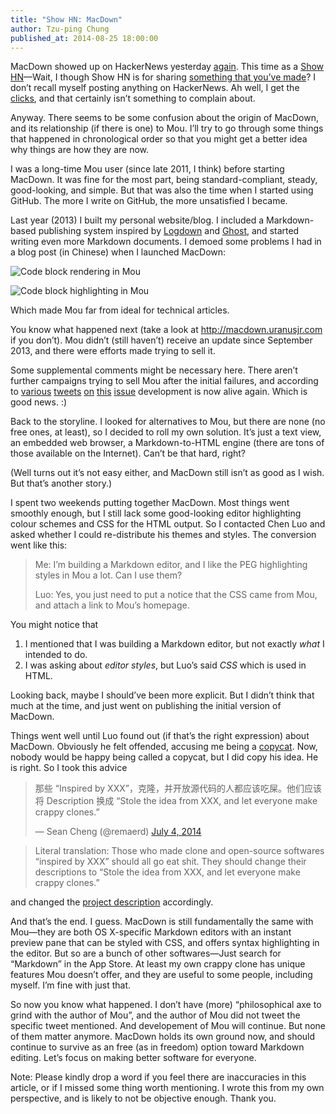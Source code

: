 ```yaml
---
title: "Show HN: MacDown"
author: Tzu-ping Chung
published_at: 2014-08-25 18:00:00
---
```


MacDown showed up on HackerNews yesterday [again](https://news.ycombinator.com/item?id=7946786). This time as a [Show HN](https://news.ycombinator.com/item?id=8217360)—Wait, I though Show HN is for sharing [something that you’ve made](https://news.ycombinator.com/showhn.html)? I don’t recall myself posting anything on HackerNews. Ah well, I get the [clicks](https://twitter.com/uranusjr/status/503389840008687616/photo/1), and that certainly isn’t something to complain about.

Anyway. There seems to be some confusion about the origin of MacDown, and its relationship (if there is one) to Mou. I’ll try to go through some things that happened in chronological order so that you might get a better idea why things are how they are now.

I was a long-time Mou user (since late 2011, I think) before starting MacDown. It was fine for the most part, being standard-compliant, steady, good-looking, and simple. But that was also the time when I started using GitHub. The more I write on GitHub, the more unsatisfied I became.

Last year (2013) I built my personal website/blog. I included a Markdown-based publishing system inspired by [Logdown](http://logdown.com) and [Ghost](https://ghost.org), and started writing even more Markdown documents. I demoed some problems I had in a blog post (in Chinese) when I launched MacDown:

![Code block rendering in Mou](http://d.pr/i/oh5B+)

![Code block highlighting in Mou](http://d.pr/i/UkDg+)

Which made Mou far from ideal for technical articles.

You know what happened next (take a look at <http://macdown.uranusjr.com> if you don’t). Mou didn’t (still haven’t) receive an update since September 2013, and there were efforts made trying to sell it.

Some supplemental comments might be necessary here. There aren’t further campaigns trying to sell Mou after the initial failures, and according to [various](https://twitter.com/chenluois/status/485060820863160320) [tweets](https://twitter.com/chenluois/status/488989332380712960) [on](https://twitter.com/chenluois/status/496165170092056576) [this](https://twitter.com/Mou/status/490445700186914816) [issue](https://twitter.com/chenluois/status/482107255584612352) development is now alive again. Which is good news. :)

Back to the storyline. I looked for alternatives to Mou, but there are none (no free ones, at least), so I decided to roll my own solution. It’s just a text view, an embedded web browser, a Markdown-to-HTML engine (there are tons of those available on the Internet). Can’t be that hard, right?

(Well turns out it’s not easy either, and MacDown still isn’t as good as I wish. But that’s another story.)

I spent two weekends putting together MacDown. Most things went smoothly enough, but I still lack some good-looking editor highlighting colour schemes and CSS for the HTML output. So I contacted Chen Luo and asked whether I could re-distribute his themes and styles. The conversion went like this:

> Me: I’m building a Markdown editor, and I like the PEG highlighting styles in Mou a lot. Can I use them?
>
> Luo: Yes, you just need to put a notice that the CSS came from Mou, and attach a link to Mou’s homepage.

You might notice that

1. I mentioned that I was building a Markdown editor, but not exactly *what* I intended to do.
2. I was asking about *editor styles*, but Luo’s said *CSS* which is used in HTML.

Looking back, maybe I should’ve been more explicit. But I didn’t think that much at the time, and just went on publishing the initial version of MacDown.

Things went well until Luo found out (if that’s the right expression) about MacDown. Obviously he felt offended, accusing me being a [copycat](https://twitter.com/chenluois/status/484813471842705408). Now, nobody would be happy being called a copycat, but I did copy his idea. He is right. So I took this advice

<blockquote class="twitter-tweet"><p>那些 “Inspired by XXX”，克隆，并开放源代码的人都应该吃屎。他们应该将 Description 换成 “Stole the idea from XXX, and let everyone make crappy clones.”</p>&mdash; Sean Cheng (@remaerd) <a href="https://twitter.com/remaerd/statuses/484914820408279040">July 4, 2014</a></blockquote>
<script async src="//platform.twitter.com/widgets.js" charset="utf-8"></script>

> Literal translation: Those who made clone and open-source softwares “inspired by XXX” should all go eat shit. They should change their descriptions to “Stole the idea from XXX, and let everyone make crappy clones.”

and changed the [project description](https://github.com/uranusjr/macdown/blob/master/README.md) accordingly.

And that’s the end. I guess. MacDown is still fundamentally the same with Mou—they are both OS X-specific Markdown editors with an instant preview pane that can be styled with CSS, and offers syntax highlighting in the editor. But so are a bunch of other softwares—Just search for “Markdown” in the App Store. At least my own crappy clone has unique features Mou doesn’t offer, and they are useful to some people, including myself. I’m fine with just that.

So now you know what happened. I don’t have (more) “philosophical axe to grind with the author of Mou”, and the author of Mou did not tweet the specific tweet mentioned. And developement of Mou will continue. But none of them matter anymore. MacDown holds its own ground now, and should continue to survive as an free (as in freedom) option toward Markdown editing. Let’s focus on making better software for everyone.

Note: Please kindly drop a word if you feel there are inaccuracies in this article, or if I missed some thing worth mentioning. I wrote this from my own perspective, and is likely to not be objective enough. Thank you.
